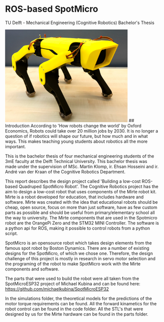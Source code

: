 # ROS-based SpotMicro 
TU Delft - Mechanical Engineering (Cognitive Robotics) Bachelor's Thesis

<img src="Docs/Final_Design.jpg" width="400"/>
## Introduction
According to 'How robots change the world' by Oxford Economics, Robots could take over 20 million jobs by 2030. It is no longer a question of if robotics will shape our future, but how much and in what ways. This makes teaching young students about robotics all the more important. 

This is the bachelor thesis of four mechanical engineering students of the 3mE faculty at the Delft Technical University. This bachelor thesis was made under the supervision of MSc. Martin Klomp, ir. Ehsan Hosseini and ir. André van der Kraan of the Cognitive Robotics Department.

This report describes the design project called 'Building a low-cost ROS-based Quadruped SpotMicro Robot'. The Cognitive Robotics project has the aim to design a low-cost robot that uses components of the Mirte robot kit. Mirte is a robot developed for education, that includes hardware and software. Mirte was created with the idea that educational robots should be cheap, open source, focus on more than just software, have as few custom parts as possible and should be useful from primary/elementary school all the way to university. 
The Mirte components that are used in the Spotmicro robot are the OrangePi Zero and the STM32 MINI Controller. The software is a python api for ROS, making it possible to control robots from a python script. 

SpotMicro is an opensource robot which takes design elements from the famous spot robot by Boston Dynamics. There are a number of existing designs for the SpotMicro, of which we chose one. Therefore, the design challenge of this project is mostly in research in servo motor selection and the programing of the robot to make SpotMicro work with the Mirte components and software. 

The parts that were used to build the robot were all taken from the SpotMicroESP32 project of Michael Kubina and can be found here:
https://github.com/michaelkubina/SpotMicroESP32

In the simulations folder, the theoretical models for the predictions of the motor torque requirements can be found. All the forward kinametics for the robot control can be found in the code folder. All the STL's that were designed by us for the Mirte hardware can be found in the parts folder. 

